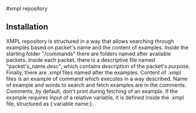 
#xmpl repository
## Installation
XMPL repository is structured in a way that allows searching through examples based on packet's name 
and the content of examples.
Inside the starting folder "/commands" there are folders named after available packets.
Inside each packet, there is a descriptive file named "packet's_name.desc", which contains
description of the packet's purpose.
Finally, there are .xmpl files named after the examples. Content of .xmpl files is an example of command which executes in a way described. Name of example  and words to search and fetch examples are in the comments.
Comments, by default, don't print during fetching of an example. If the example requires input of a relative variable, it
is defined inside the .xmpl file, structured as {:variable name:}.
